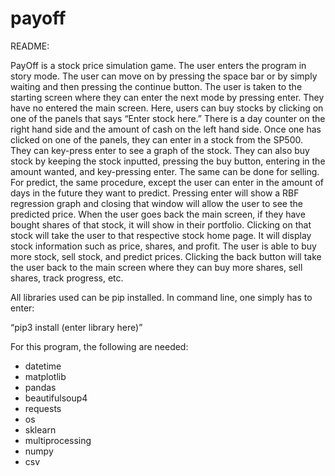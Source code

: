 # payoff
README:

PayOff is a stock price simulation game. The user enters the program in story mode. The user can move on by pressing the space bar or by simply waiting and then pressing the continue button. The user is taken to the starting screen where they can enter the next mode by pressing enter. They have no entered the main screen. Here, users can buy stocks by clicking on one of the panels that says “Enter stock here.” There is a day counter on the right hand side and the amount of cash on the left hand side. Once one has clicked on one of the panels, they can enter in a stock from the SP500. They can key-press enter to see a graph of the stock. They can also buy stock by keeping the stock inputted, pressing the buy button, entering in the amount wanted, and key-pressing enter. The same can be done for selling. For predict, the same procedure, except the user can enter in the amount of days in the future they want to predict. Pressing enter will show a RBF regression graph and closing that window will allow the user to see the predicted price. When the user goes back the main screen, if they have bought shares of that stock, it will show in their portfolio. Clicking on that stock will take the user to that respective stock home page. It will display stock information such as price, shares, and profit. The user is able to buy more stock, sell stock, and predict prices. Clicking the back button will take the user back to the main screen where they can buy more shares, sell shares, track progress, etc. 

All libraries used can be pip installed. In command line, one simply has to enter:

“pip3 install (enter library here)”

For this program, the following are needed:
- datetime
- matplotlib
- pandas
- beautifulsoup4
- requests
- os
- sklearn
- multiprocessing
- numpy
- csv
